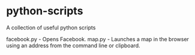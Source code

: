 # python-scripts
A collection of useful python scripts

facebook.py - Opens Facebook.
map.py - Launches a map in the browser using an address from the command line or clipboard.